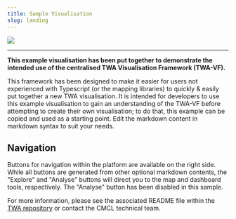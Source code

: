```yaml
---
title: Sample Visualisation
slug: landing
---
```


<img src="/images/defaults/icons/twa.svg" style="max-width:200px; max-height:100px" />

---

**This example visualisation has been put together to demonstrate the intended use of the centralised TWA Visualisation Framework (TWA-VF).**

This framework has been designed to make it easier for users not experienced with Typescript (or the mapping libraries) to quickly & easily put together a new TWA visualisation. It is intended for developers to use this example visualisation to gain an understanding of the TWA-VF before attempting to create their own visualisation; to do that, this example can be copied and used as a starting point. Edit the markdown content in markdown syntax to suit your needs.

## Navigation

Buttons for navigation within the platform are available on the right side. While all buttons are generated from other optional markdown contents, the "Explore" and "Analyse" buttons will direct you to the map and dashboard tools, respectively. The "Analyse" button has been disabled in this sample.

For more information, please see the associated README file within the [TWA repository](https://github.com/cambridge-cares/TheWorldAvatar/tree/main/web/twa-vis-platform) or contact the CMCL technical team.
